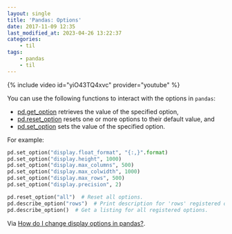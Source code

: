 ```yaml
---
layout: single
title: 'Pandas: Options'
date: 2017-11-09 12:35
last_modified_at: 2023-04-26 13:22:37
categories:
    - til
tags:
    - pandas
    - til
---
```


{% include video id="yiO43TQ4xvc" provider="youtube" %}

You can use the following functions to interact with the options in `pandas`:

-   [pd.get_option](http://pandas.pydata.org/pandas-docs/stable/generated/pandas.get_option.html)
    retrieves the value of the specified option,
-   [pd.reset_option](http://pandas.pydata.org/pandas-docs/stable/generated/pandas.reset_option.html)
    resets one or more options to their default value, and
-   [pd.set_option](http://pandas.pydata.org/pandas-docs/stable/generated/pandas.set_option.html)
    sets the value of the specified option.

For example:

```python
pd.set_option("display.float_format", "{:,}".format)
pd.set_option("display.height", 1000)
pd.set_option("display.max_columns", 500)
pd.set_option("display.max_colwidth", 1000)
pd.set_option("display.max_rows", 500)
pd.set_option("display.precision", 2)

pd.reset_option("all")  # Reset all options.
pd.describe_option("rows")  # Print description for 'rows' registered option.
pd.describe_option()  # Get a listing for all registered options.
```

Via [How do I change display options in pandas?](https://www.youtube.com/watch?v=yiO43TQ4xvc).
